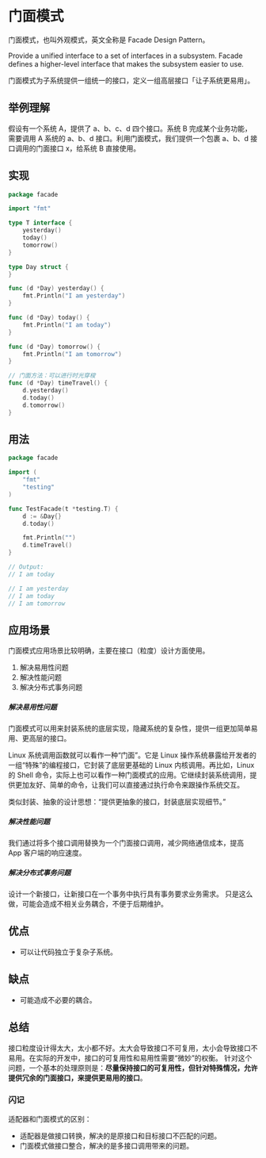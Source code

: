 # 门面模式
门面模式，也叫外观模式，英文全称是 Facade Design Pattern。

Provide a unified interface to a set of interfaces in a subsystem. Facade defines a higher-level interface that makes the subsystem easier to use.

门面模式为子系统提供一组统一的接口，定义一组高层接口「让子系统更易用」。

## 举例理解
假设有一个系统 A，提供了 a、b、c、d 四个接口。系统 B 完成某个业务功能，需要调用 A 系统的 a、b、d 接口。利用门面模式，我们提供一个包裹 a、b、d 接口调用的门面接口 x，给系统 B 直接使用。

## 实现

```go
package facade

import "fmt"

type T interface {
	yesterday()
	today()
	tomorrow()
}

type Day struct {
}

func (d *Day) yesterday() {
	fmt.Println("I am yesterday")
}

func (d *Day) today() {
	fmt.Println("I am today")
}

func (d *Day) tomorrow() {
	fmt.Println("I am tomorrow")
}

// 门面方法：可以进行时光穿梭
func (d *Day) timeTravel() {
	d.yesterday()
	d.today()
	d.tomorrow()
}

```

## 用法

```go
package facade

import (
	"fmt"
	"testing"
)

func TestFacade(t *testing.T) {
	d := &Day{}
	d.today()

	fmt.Println("")
	d.timeTravel()
}

// Output:
// I am today

// I am yesterday
// I am today
// I am tomorrow
```

## 应用场景
门面模式应用场景比较明确，主要在接口（粒度）设计方面使用。
1. 解决易用性问题
2. 解决性能问题
3. 解决分布式事务问题

##### 解决易用性问题
门面模式可以用来封装系统的底层实现，隐藏系统的复杂性，提供一组更加简单易用、更高层的接口。

Linux 系统调用函数就可以看作一种“门面”。它是 Linux 操作系统暴露给开发者的一组“特殊”的编程接口，它封装了底层更基础的 Linux 内核调用。再比如，Linux 的 Shell 命令，实际上也可以看作一种门面模式的应用。它继续封装系统调用，提供更加友好、简单的命令，让我们可以直接通过执行命令来跟操作系统交互。

类似封装、抽象的设计思想：“提供更抽象的接口，封装底层实现细节。”

##### 解决性能问题
我们通过将多个接口调用替换为一个门面接口调用，减少网络通信成本，提高 App 客户端的响应速度。

##### 解决分布式事务问题
设计一个新接口，让新接口在一个事务中执行具有事务要求业务需求。
只是这么做，可能会造成不相关业务耦合，不便于后期维护。

## 优点
- 可以让代码独立于复杂子系统。

## 缺点
- 可能造成不必要的耦合。

## 总结
接口粒度设计得太大，太小都不好。太大会导致接口不可复用，太小会导致接口不易用。在实际的开发中，接口的可复用性和易用性需要“微妙”的权衡。
针对这个问题，一个基本的处理原则是：**尽量保持接口的可复用性，但针对特殊情况，允许提供冗余的门面接口，来提供更易用的接口**。

### 闪记
适配器和门面模式的区别：
- 适配器是做接口转换，解决的是原接口和目标接口不匹配的问题。
- 门面模式做接口整合，解决的是多接口调用带来的问题。
